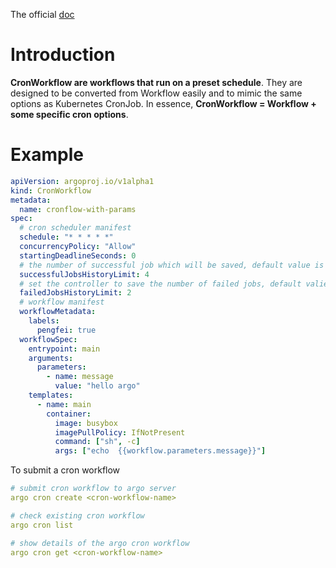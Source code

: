 The official [doc](https://argoproj.github.io/argo-workflows/cron-workflows/) 
# Introduction

**CronWorkflow are workflows that run on a preset schedule**. They are designed to be converted from Workflow easily and to mimic the same options as Kubernetes CronJob. In essence, **CronWorkflow = Workflow + some specific cron options**.


# Example

```yaml
apiVersion: argoproj.io/v1alpha1
kind: CronWorkflow
metadata:
  name: cronflow-with-params
spec:
  # cron scheduler manifest
  schedule: "* * * * *"
  concurrencyPolicy: "Allow"
  startingDeadlineSeconds: 0
  # the number of successful job which will be saved, default value is 3.
  successfulJobsHistoryLimit: 4
  # set the controller to save the number of failed jobs, default valie is 1
  failedJobsHistoryLimit: 2
  # workflow manifest
  workflowMetadata:
    labels:
      pengfei: true
  workflowSpec:
    entrypoint: main
    arguments:
      parameters:
        - name: message
          value: "hello argo"
    templates:
      - name: main
        container:
          image: busybox
          imagePullPolicy: IfNotPresent
          command: ["sh", -c]
          args: ["echo  {{workflow.parameters.message}}"]
```

To submit a cron workflow

```yaml
# submit cron workflow to argo server
argo cron create <cron-workflow-name>

# check existing cron workflow
argo cron list

# show details of the argo cron workflow
argo cron get <cron-workflow-name>
```